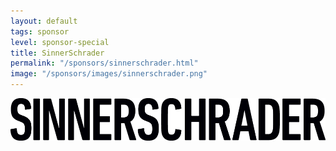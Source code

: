 ```yaml
---
layout: default
tags: sponsor
level: sponsor-special
title: SinnerSchrader
permalink: "/sponsors/sinnerschrader.html"
image: "/sponsors/images/sinnerschrader.png"
---
```


<a href="http://www.sinnerschrader.com/en/" target="_blank" rel="nofollow"><img src="/sponsors/images/sinnerschrader.png" class="sponsor-no-text" alt="SinnerSchrader" /></a>
